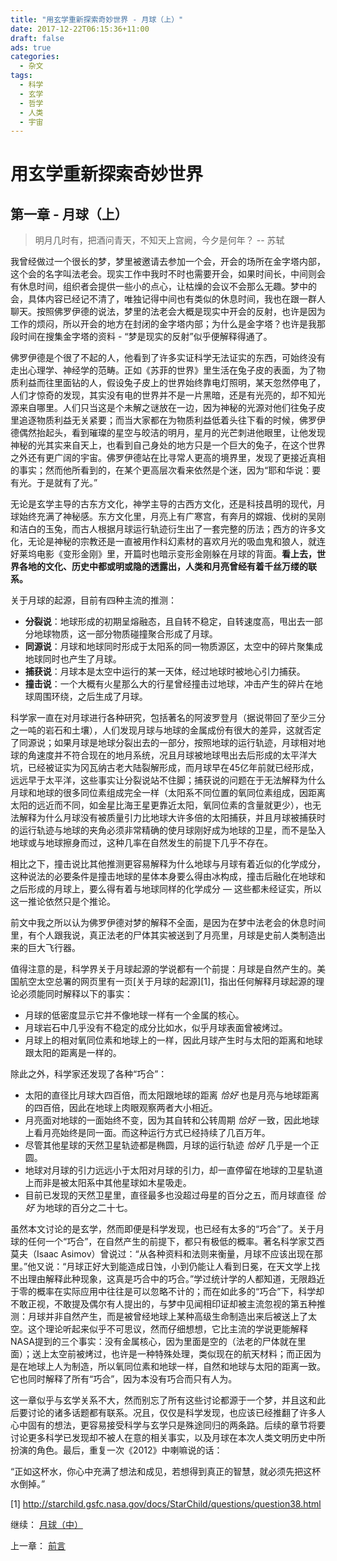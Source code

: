 ```yaml
---
title: "用玄学重新探索奇妙世界 - 月球（上）"
date: 2017-12-22T06:15:36+11:00
draft: false
ads: true
categories:
  - 杂文
tags:
  - 科学
  - 玄学
  - 哲学
  - 人类
  - 宇宙
---
```

# 用玄学重新探索奇妙世界

## 第一章 - 月球（上）

> 明月几时有，把酒问青天，不知天上宫阙，今夕是何年？ -- 苏轼

我曾经做过一个很长的梦，梦里被邀请去参加一个会，开会的场所在金字塔内部，这个会的名字叫法老会。现实工作中我时不时也需要开会，如果时间长，中间则会有休息时间，组织者会提供一些小的点心，让枯燥的会议不会那么无趣。梦中的会，具体内容已经记不清了，唯独记得中间也有类似的休息时间，我也在跟一群人聊天。按照佛罗伊德的说法，梦里的法老会大概是现实中开会的反射，也许是因为工作的烦闷，所以开会的地方在封闭的金字塔内部；为什么是金字塔？也许是我那段时间在搜集金字塔的资料 - “梦是现实的反射”似乎便解释得通了。

佛罗伊德是个很了不起的人，他看到了许多实证科学无法证实的东西，可始终没有走出心理学、神经学的范畴。正如《苏菲的世界》里生活在兔子皮的表面，为了物质利益而往里面钻的人，假设兔子皮上的世界始终靠电灯照明，某天忽然停电了，人们才惊奇的发现，其实没有电的世界并不是一片黑暗，还是有光亮的，却不知光源来自哪里。人们只当这是个未解之谜放在一边，因为神秘的光源对他们往兔子皮里追逐物质利益无关紧要；而当大家都在为物质利益低着头往下看的时候，佛罗伊德偶然抬起头，看到璀璨的星空与皎洁的明月，星月的光芒刺进他眼里，让他发现神秘的光其实来自天上，也看到自己身处的地方只是一个巨大的兔子，在这个世界之外还有更广阔的宇宙。佛罗伊德站在比寻常人更高的境界里，发现了更接近真相的事实；然而他所看到的，在某个更高层次看来依然是个迷，因为“耶和华说：要有光。于是就有了光。”

无论是玄学主导的古东方文化，神学主导的古西方文化，还是科技昌明的现代，月球始终充满了神秘感。东方文化里，月亮上有广寒宫，有奔月的嫦娥、伐树的吴刚和洁白的玉兔，而古人根据月球运行轨迹衍生出了一套完整的历法；西方的许多文化，无论是神秘的宗教还是一直被用作科幻素材的喜欢月光的吸血鬼和狼人，就连好莱坞电影《变形金刚》里，开篇时也暗示变形金刚躲在月球的背面。**看上去，世界各地的文化、历史中都或明或隐的透露出，人类和月亮曾经有着千丝万缕的联系。**

关于月球的起源，目前有四种主流的推测：

- **分裂说**：地球形成的初期呈熔融态，且自转不稳定，自转速度高，甩出去一部分地球物质，这一部分物质碰撞聚合形成了月球。
- **同源说**：月球和地球同时形成于太阳系的同一物质源区，太空中的碎片聚集成地球同时也产生了月球。
- **捕获说**：月球本是太空中运行的某一天体，经过地球时被地心引力捕获。
- **撞击说**：一个大概有火星那么大的行星曾经撞击过地球，冲击产生的碎片在地球周围环绕，之后生成了月球。

科学家一直在对月球进行各种研究，包括著名的阿波罗登月（据说带回了至少三分之一吨的岩石和土壤），人们发现月球与地球的金属成份有很大的差异，这就否定了同源说；如果月球是地球分裂出去的一部分，按照地球的运行轨迹，月球相对地球的角速度并不符合现在的地月系统，况且月球被地球甩出去后形成的太平洋大坑，已经被证实为冈瓦纳古老大陆裂解形成，而月球早在45亿年前就已经形成，远远早于太平洋，这些事实让分裂说站不住脚；捕获说的问题在于无法解释为什么月球和地球的很多同位素组成完全一样（太阳系不同位置的氧同位素组成，因距离太阳的远近而不同，如金星比海王星更靠近太阳，氧同位素的含量就更少），也无法解释为什么月球没有被质量引力比地球大许多倍的太阳捕获，并且月球被捕获时的运行轨迹与地球的夹角必须非常精确的使月球刚好成为地球的卫星，而不是坠入地球或与地球擦身而过，这种几率在自然发生的前提下几乎不存在。

相比之下，撞击说比其他推测更容易解释为什么地球与月球有着近似的化学成分，这种说法的必要条件是撞击地球的星体本身要么得由冰构成，撞击后融化在地球和之后形成的月球上，要么得有着与地球同样的化学成分 — 这些都未经证实，所以这一推论依然只是个推论。

前文中我之所以认为佛罗伊德对梦的解释不全面，是因为在梦中法老会的休息时间里，有个人跟我说，真正法老的尸体其实被送到了月亮里，月球是史前人类制造出来的巨大飞行器。

值得注意的是，科学界关于月球起源的学说都有一个前提：月球是自然产生的。美国航空太空总署的网页里有一页[关于月球的起源][1]，指出任何解释月球起源的理论必须能同时解释以下的事实：

- 月球的低密度显示它并不像地球一样有一个金属的核心。
- 月球岩石中几乎没有不稳定的成分比如水，似乎月球表面曾被烤过。
- 月球上的相对氧同位素和地球上的一样，因此月球产生时与太阳的距离和地球跟太阳的距离是一样的。

除此之外，科学家还发现了各种“巧合”：

- 太阳的直径比月球大四百倍，而太阳跟地球的距离 _恰好_ 也是月亮与地球距离的四百倍，因此在地球上肉眼观察两者大小相近。
- 月亮面对地球的一面始终不变，因为其自转和公转周期 _恰好_ 一致，因此地球上看月亮始终是同一面。而这种运行方式已经持续了几百万年。
- 尽管其他星球的天然卫星轨迹都是椭圆，月球的运行轨迹 _恰好_ 几乎是一个正圆。
- 地球对月球的引力远远小于太阳对月球的引力，却一直停留在地球的卫星轨道上而非是被太阳系中其他星球如木星吸走。
- 目前已发现的天然卫星里，直径最多也没超过母星的百分之五，而月球直径 _恰好_ 为地球的百分之二十七。

虽然本文讨论的是玄学，然而即便是科学发现，也已经有太多的“巧合”了。关于月球的任何一个“巧合”，在自然产生的前提下，都只有极低的概率。著名科学家艾西莫夫（Isaac Asimov）曾说过：“从各种资料和法则来衡量，月球不应该出现在那里。”他又说：“月球正好大到能造成日蚀，小到仍能让人看到日冕，在天文学上找不出理由解释此种现象，这真是巧合中的巧合。”学过统计学的人都知道，无限趋近于零的概率在实际应用中往往是可以忽略不计的；而在如此多的“巧合”下，科学却不敢正视，不敢提及偶尔有人提出的，与梦中见闻相印证却被主流忽视的第五种推测：月球并非自然产生，而是被曾经地球上某种高级生命制造出来后被送上了太空。这个理论听起来似乎不可思议，然而仔细想想，它比主流的学说更能解释NASA提到的三个事实：没有金属核心，因为里面是空的（法老的尸体就在里面）；送上太空前被烤过，也许是一种特殊处理，类似现在的航天材料；而正因为是在地球上人为制造，所以氧同位素和地球一样，自然和地球与太阳的距离一致。它也同时解释了所有“巧合”，因为本没有巧合而只有人为。

这一章似乎与玄学关系不大，然而别忘了所有这些讨论都源于一个梦，并且这和此后要讨论的诸多话题都有联系。况且，仅仅是科学发现，也应该已经推翻了许多人心中固有的想法，更容易接受科学与玄学只是殊途同归的两条路。后续的章节将要讨论更多科学已发现却不被人在意的相关事实，以及月球在本次人类文明历史中所扮演的角色。最后，重复一次《2012》中喇嘛说的话：

“正如这杯水，你心中充满了想法和成见，若想得到真正的智慧，就必须先把这杯水倒掉。”

[1] http://starchild.gsfc.nasa.gov/docs/StarChild/questions/question38.html

继续： [月球（中）](/cn/article/pseudo_science/chapter2/)

上一章： [前言](/cn/article/pseudo_science/prologue/)